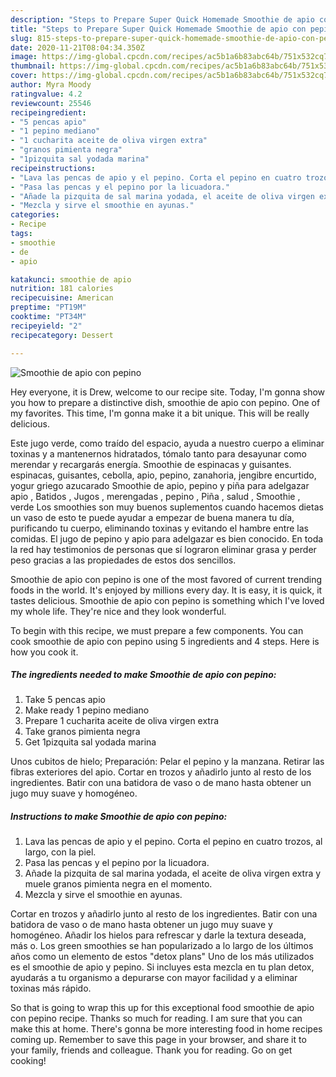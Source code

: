 ```yaml
---
description: "Steps to Prepare Super Quick Homemade Smoothie de apio con pepino"
title: "Steps to Prepare Super Quick Homemade Smoothie de apio con pepino"
slug: 815-steps-to-prepare-super-quick-homemade-smoothie-de-apio-con-pepino
date: 2020-11-21T08:04:34.350Z
image: https://img-global.cpcdn.com/recipes/ac5b1a6b83abc64b/751x532cq70/smoothie-de-apio-con-pepino-foto-principal.jpg
thumbnail: https://img-global.cpcdn.com/recipes/ac5b1a6b83abc64b/751x532cq70/smoothie-de-apio-con-pepino-foto-principal.jpg
cover: https://img-global.cpcdn.com/recipes/ac5b1a6b83abc64b/751x532cq70/smoothie-de-apio-con-pepino-foto-principal.jpg
author: Myra Moody
ratingvalue: 4.2
reviewcount: 25546
recipeingredient:
- "5 pencas apio"
- "1 pepino mediano"
- "1 cucharita aceite de oliva virgen extra"
- "granos pimienta negra"
- "1pizquita sal yodada marina"
recipeinstructions:
- "Lava las pencas de apio y el pepino. Corta el pepino en cuatro trozos, al largo, con la piel."
- "Pasa las pencas y el pepino por la licuadora."
- "Añade la pizquita de sal marina yodada, el aceite de oliva virgen extra y muele granos pimienta negra en el momento."
- "Mezcla y sirve el smoothie en ayunas."
categories:
- Recipe
tags:
- smoothie
- de
- apio

katakunci: smoothie de apio 
nutrition: 181 calories
recipecuisine: American
preptime: "PT19M"
cooktime: "PT34M"
recipeyield: "2"
recipecategory: Dessert

---
```



![Smoothie de apio con pepino](https://img-global.cpcdn.com/recipes/ac5b1a6b83abc64b/751x532cq70/smoothie-de-apio-con-pepino-foto-principal.jpg)

Hey everyone, it is Drew, welcome to our recipe site. Today, I'm gonna show you how to prepare a distinctive dish, smoothie de apio con pepino. One of my favorites. This time, I'm gonna make it a bit unique. This will be really delicious.

Este jugo verde, como traído del espacio, ayuda a nuestro cuerpo a eliminar toxinas y a mantenernos hidratados, tómalo tanto para desayunar como merendar y recargarás energía. Smoothie de espinacas y guisantes. espinacas, guisantes, cebolla, apio, pepino, zanahoria, jengibre encurtido, yogur griego azucarado Smoothie de apio, pepino y piña para adelgazar apio , Batidos , Jugos , merengadas , pepino , Piña , salud , Smoothie , verde Los smoothies son muy buenos suplementos cuando hacemos dietas un vaso de esto te puede ayudar a empezar de buena manera tu día, purificando tu cuerpo, eliminando toxinas y evitando el hambre entre las comidas. El jugo de pepino y apio para adelgazar es bien conocido. En toda la red hay testimonios de personas que sí lograron eliminar grasa y perder peso gracias a las propiedades de estos dos sencillos.

Smoothie de apio con pepino is one of the most favored of current trending foods in the world. It's enjoyed by millions every day. It is easy, it is quick, it tastes delicious. Smoothie de apio con pepino is something which I've loved my whole life. They're nice and they look wonderful.


To begin with this recipe, we must prepare a few components. You can cook smoothie de apio con pepino using 5 ingredients and 4 steps. Here is how you cook it.

<!--inarticleads1-->

##### The ingredients needed to make Smoothie de apio con pepino:

1. Take 5 pencas apio
1. Make ready 1 pepino mediano
1. Prepare 1 cucharita aceite de oliva virgen extra
1. Take granos pimienta negra
1. Get 1pizquita sal yodada marina


Unos cubitos de hielo; Preparación: Pelar el pepino y la manzana. Retirar las fibras exteriores del apio. Cortar en trozos y añadirlo junto al resto de los ingredientes. Batir con una batidora de vaso o de mano hasta obtener un jugo muy suave y homogéneo. 

<!--inarticleads2-->

##### Instructions to make Smoothie de apio con pepino:

1. Lava las pencas de apio y el pepino. Corta el pepino en cuatro trozos, al largo, con la piel.
1. Pasa las pencas y el pepino por la licuadora.
1. Añade la pizquita de sal marina yodada, el aceite de oliva virgen extra y muele granos pimienta negra en el momento.
1. Mezcla y sirve el smoothie en ayunas.


Cortar en trozos y añadirlo junto al resto de los ingredientes. Batir con una batidora de vaso o de mano hasta obtener un jugo muy suave y homogéneo. Añadir los hielos para refrescar y darle la textura deseada, más o. Los green smoothies se han popularizado a lo largo de los últimos años como un elemento de estos &#34;detox plans&#34; Uno de los más utilizados es el smoothie de apio y pepino. Si incluyes esta mezcla en tu plan detox, ayudarás a tu organismo a depurarse con mayor facilidad y a eliminar toxinas más rápido. 

So that is going to wrap this up for this exceptional food smoothie de apio con pepino recipe. Thanks so much for reading. I am sure that you can make this at home. There's gonna be more interesting food in home recipes coming up. Remember to save this page in your browser, and share it to your family, friends and colleague. Thank you for reading. Go on get cooking!
